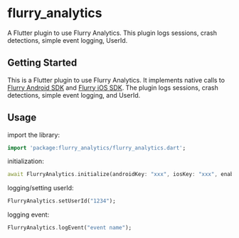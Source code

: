 # flurry_analytics

A Flutter plugin to use Flurry Analytics. This plugin logs sessions, crash detections, simple event logging, UserId.

## Getting Started

This is a Flutter plugin to use Flurry Analytics. It implements native calls to [Flurry Android SDK][flurry_sdk_android] and [Flurry iOS SDK][flurry_sdk_ios]. The plugin logs sessions, crash detections, simple event logging, and UserId.



## Usage
import the library:
``` dart
import 'package:flurry_analytics/flurry_analytics.dart';
```
initialization:
``` dart
await FlurryAnalytics.initialize(androidKey: "xxx", iosKey: "xxx", enableLog: true);
```
logging/setting userId:
``` dart
FlurryAnalytics.setUserId("1234");
```

logging event:

``` dart
FlurryAnalytics.logEvent("event name");
```

[flurry_sdk_android]: https://developer.yahoo.com/flurry/docs/integrateflurry/android
[flurry_sdk_ios]: https://developer.yahoo.com/flurry/docs/integrateflurry/ios